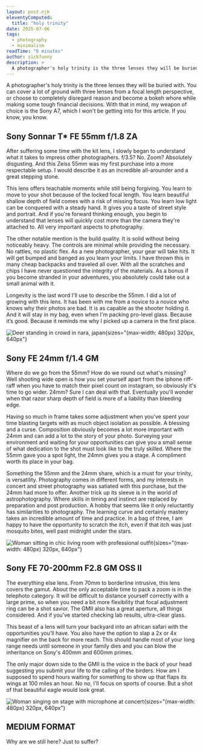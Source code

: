 ```yaml
---
layout: post.njk
eleventyComputed:
  title: "holy trinity"
date: 2025-07-06
tags:
  - photography
  - minimalism
readTime: "6 minutes"
author: sickfunny
description: >
  A photographer's holy trinity is the three lenses they will be buried with. You can cover a lot of ground with three lenses from a focal length perspective, or choose to completely disregard reason and become a bokeh whore while making some tough financial decisions. With that in mind, my weapon of choice is the Sony A7, which I won't be getting into for this article. If you know, you know.
---
```


A photographer's holy trinity is the three lenses they will be buried with. You can cover a lot of ground with three lenses from a focal length perspective, or choose to completely disregard reason and become a bokeh whore while making some tough financial decisions. With that in mind, my weapon of choice is the Sony A7, which I won't be getting into for this article. If you know, you know.

## Sony Sonnar T* FE 55mm f/1.8 ZA
After suffering some time with the kit lens, I slowly began to understand what it takes to impress other photographers. f/3.5? No. Zoom? Absolutely disgusting. And this Zeiss 55mm was my first purchase into a more respectable setup. I would describe it as an incredible all-arounder and a great stepping stone. 

This lens offers teachable moments while still being forgiving. You learn to move to your shot because of the locked focal length. You learn beautiful shallow depth of field comes with a risk of missing focus. You learn low light can be conquered with a steady hand. It gives you a taste of street style and portrait. And if you're forward thinking enough, you begin to understand that lenses will quickly cost more than the camera they're attached to. All very important aspects to photography.

The other notable mention is the build quality. It is solid without being noticeably heavy. The controls are minimal while providing the necessary. No rattles, no plastic flex. As a new photographer, your gear will take hits. It will get bumped and banged as you learn your limits. I have thrown this in many cheap backpacks and traveled all over. With all the scratches and chips I have never questioned the integrity of the materials. As a bonus if you become stranded in your adventures, you absolutely could take out a small animal with it. 

Longevity is the last word I'll use to describe the 55mm. I did a lot of growing with this lens. It has been with me from a novice to a novice who knows why their photos are bad. It is as capable as the shooter holding it. And it will stay in my bag, even when I'm packing pro-level glass. Because it’s good. Because it reminds me why I picked up a camera in the first place.

![Deer standing in crowd in nara, japan](/img/holy-trinity-55mm.jpg "Sony A7 • 55mm ƒ/2.2 1/250s ISO 100"){sizes="(max-width: 480px) 320px, 640px"}

## Sony FE 24mm f/1.4 GM
Where do we go from the 55mm? How do we round out what's missing? Well shooting wide open is how you set yourself apart from the iphone riff-raff when you have to match their pixel count on instagram, so obviously it's time to go wider. 24mm? Sure I can deal with that. Eventually you'll wonder when that razor sharp depth of field is more of a liability than bleeding edge.

Having so much in frame takes some adjustment when you've spent your time blasting targets with as much object isolation as possible. A blessing and a curse. Composition obviously becomes a lot more important with 24mm and can add a lot to the story of your photo. Surveying your environment and waiting for your opportunities can give you a small sense of what dedication to the shot must look like to the truly skilled. Where the 55mm gave you a spot light, the 24mm gives you a stage. A compliment worth its place in your bag.

Something the 55mm and the 24mm share, which is a must for your trinity, is versatility. Photography comes in different forms, and my interests in concert and street photography was satiated with this purchase, but the 24mm had more to offer. Another trick up its sleeve is in the world of astrophotography. Where skills in timing and instinct are replaced by preparation and post production. A hobby that seems like it only reluctantly has similarities to photography. The learning curve and certainly mastery takes an incredible amount of time and practice. In a bag of three, I am happy to have the opportunity to scratch the itch, even if that itch was just mosquito bites, well past midnight under the stars.

![Woman sitting in chic living room with professional outfit](/img/holy-trinity-24mm.jpg "Sony A7 • 24mm ƒ/1.4 1/250s ISO 320"){sizes="(max-width: 480px) 320px, 640px"}

## Sony FE 70-200mm F2.8 GM OSS II
The everything else lens. From 70mm to borderline intrusive, this lens covers the gamut. About the only acceptable time to pack a zoom is in the telephoto category. It will be difficult to distance yourself correctly with a large prime, so when you need a bit more flexibility that focal adjustment ring can be a shot savior. The GMII also has a great aperture, all things considered. And if you’ve started checking lab results, ultra-clear glass.

This beast of a lens will turn your backyard into an african safari with the opportunities you'll have. You also have the option to slap a 2x or 4x magnifier on the back for more reach. This should handle most of your long range needs until someone in your family dies and you can blow the inheritance on Sony's 400mm and 600mm primes.

The only major down side to the GMII is the voice in the back of your head suggesting you submit your life to the calling of the birders. How am I supposed to spend hours waiting for something to show up that flaps its wings at 100 miles an hour. No no, I'll focus on sports of course. But a shot of that beautiful eagle would look great.

![Woman singing on stage with microphone at concert](/img/holy-trinity-200mm.jpg "Sony A7 • 200mm ƒ/2.8 1/500s ISO 3200"){sizes="(max-width: 480px) 320px, 640px"}

## MEDIUM FORMAT
Why are we still here? Just to suffer?
